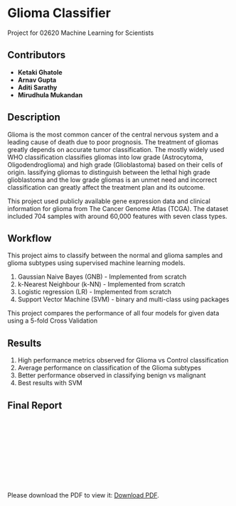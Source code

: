 # Glioma Classifier
Project for 02620 Machine Learning for Scientists

## Contributors
- **Ketaki Ghatole** 
- **Arnav Gupta**  
- **Aditi Sarathy**   
- **Mirudhula Mukandan**  

## Description
Glioma is the most common cancer of the central nervous system and a leading cause of death due
to poor prognosis. The treatment of gliomas greatly depends on accurate tumor classification. The
mostly widely used WHO classification classifies gliomas into low grade (Astrocytoma, Oligodendroglioma) and
high grade (Glioblastoma) based on their cells of origin. lassifying gliomas to distinguish between the lethal
high grade glioblastoma and the low grade gliomas is an unmet need and incorrect classification can
greatly affect the treatment plan and its outcome. 

This project used publicly available gene expression data and clinical information for glioma from The Cancer Genome Atlas (TCGA). The dataset included
704 samples with around 60,000 features with seven class types.

## Workflow
This project aims to classify between the normal and glioma samples and glioma subtypes using
supervised machine learning models. 
1. Gaussian Naive Bayes (GNB) - Implemented from scratch
2. k-Nearest Neighbour (k-NN) - Implemented from scratch
3. Logistic regression (LR) - Implemented from scratch
4. Support Vector Machine (SVM) - binary and multi-class using packages

This project compares the performance of all four models for given data using a 5-fold Cross
Validation

## Results
1. High performance metrics observed for Glioma vs Control classification
2. Average performance on classification of the Glioma subtypes
3. Better performance observed in classifying benign vs malignant
4. Best results with SVM

## Final Report 
<object data="https://github.com/ArnavGuptaa/02620_ML_Project/blob/main/ML_project_report.pdf" type="application/pdf" width="700px" height="700px">
    <embed src="https://github.com/ArnavGuptaa/02620_ML_Project/blob/main/ML_project_report.pdf">
        <p>Please download the PDF to view it: <a href="https://github.com/ArnavGuptaa/02620_ML_Project/blob/main/ML_project_report.pdf">Download PDF</a>.</p>
    </embed>
</object>
